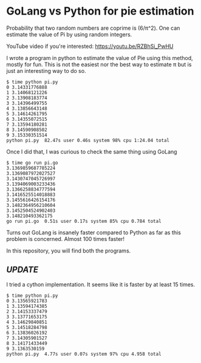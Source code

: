 # GoLang vs Python for pie estimation

Probability that two random numbers are coprime is (6/π^2). One can estimate the value of Pi by using random integers.

YouTube video if you're interested: 
https://youtu.be/RZBhSi_PwHU


I wrote a program in python to estimate the value of Pie using this method, mostly for fun. This is not the easiest nor the best way to estimate π but is just an interesting way to do so.

```
$ time python pi.py
0 3.14331776888
1 3.14068121226
2 3.13908183774
3 3.14396499755
4 3.13856643148
5 3.14614261795
6 3.14355072515
7 3.13594180281
8 3.14590908502
9 3.15330351514
python pi.py  82.47s user 0.46s system 98% cpu 1:24.04 total
```

Once I did that, I was curious to check the same thing using GoLang

```
$ time go run pi.go
3.1369859687785224
3.1369087972027527
3.1430747045726997
3.1394069003233436
3.1366258834777594
3.1416525514018883
3.1455616426154176
3.1482364956210604
3.1452504524902403
3.148210493362175
go run pi.go  0.51s user 0.17s system 85% cpu 0.784 total
```

Turns out GoLang is insanely faster compared to Python as far as this problem is concerned. Almost 100 times faster!

In this repository, you will find both the programs.

## *UPDATE*

I tried a cython implementation. It seems like it is faster by at least 15 times.

```
$ time python pi.py
0 3.13565921783
1 3.13594174385
2 3.14153337479
3 3.13771653175
4 3.14629840851
5 3.14518284798
6 3.13836026192
7 3.14305901527
8 3.14171433449
9 3.1363530159
python pi.py  4.77s user 0.07s system 97% cpu 4.958 total
```
